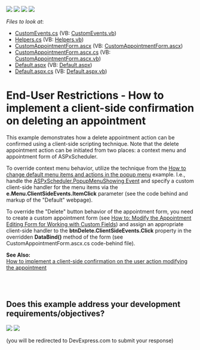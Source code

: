 <!-- default badges list -->
![](https://img.shields.io/endpoint?url=https://codecentral.devexpress.com/api/v1/VersionRange/134574114/15.2.4%2B)
[![](https://img.shields.io/badge/Open_in_DevExpress_Support_Center-FF7200?style=flat-square&logo=DevExpress&logoColor=white)](https://supportcenter.devexpress.com/ticket/details/E3999)
[![](https://img.shields.io/badge/📖_How_to_use_DevExpress_Examples-e9f6fc?style=flat-square)](https://docs.devexpress.com/GeneralInformation/403183)
[![](https://img.shields.io/badge/💬_Leave_Feedback-feecdd?style=flat-square)](#does-this-example-address-your-development-requirementsobjectives)
<!-- default badges end -->
<!-- default file list -->
*Files to look at*:

* [CustomEvents.cs](./CS/WebSite/App_Code/CustomEvents.cs) (VB: [CustomEvents.vb](./VB/WebSite/App_Code/CustomEvents.vb))
* [Helpers.cs](./CS/WebSite/App_Code/Helpers.cs) (VB: [Helpers.vb](./VB/WebSite/App_Code/Helpers.vb))
* [CustomAppointmentForm.ascx](./CS/WebSite/CustomForms/CustomAppointmentForm.ascx) (VB: [CustomAppointmentForm.ascx](./VB/WebSite/CustomForms/CustomAppointmentForm.ascx))
* [CustomAppointmentForm.ascx.cs](./CS/WebSite/CustomForms/CustomAppointmentForm.ascx.cs) (VB: [CustomAppointmentForm.ascx.vb](./VB/WebSite/CustomForms/CustomAppointmentForm.ascx.vb))
* [Default.aspx](./CS/WebSite/Default.aspx) (VB: [Default.aspx](./VB/WebSite/Default.aspx))
* [Default.aspx.cs](./CS/WebSite/Default.aspx.cs) (VB: [Default.aspx.vb](./VB/WebSite/Default.aspx.vb))
<!-- default file list end -->
# End-User Restrictions - How to implement a client-side confirmation on deleting an appointment


<p>This example demonstrates how a delete appointment action can be confirmed using a client-side scripting technique. Note that the delete appointment action can be initiated from two places: a context menu and appointment form of ASPxScheduler.</p><p>To override context menu behavior, utilize the technique from the <a href="https://www.devexpress.com/Support/Center/p/E291">How to change default menu items and actions in the popup menu</a> example. I.e., handle the <a href="http://documentation.devexpress.com/#AspNet/DevExpressWebASPxSchedulerASPxScheduler_PopupMenuShowingtopic"><u>ASPxScheduler.PopupMenuShowing Event</u></a> and specify a custom client-side handler for the menu items via the <strong>e.Menu.ClientSideEvents.ItemClick</strong> parameter (see the code behind and markup of the "Default" webpage).</p><p>To override the "Delete" button behavior of the appointment form, you need to create a custom appointment form (see <a href="http://documentation.devexpress.com/#AspNet/CustomDocument5464"><u>How to: Modify the Appointment Editing Form for Working with Custom Fields</u></a>) and assign an appropriate client-side handler to the <strong>btnDelete.ClientSideEvents.Click</strong> property in the overridden <strong>DataBind</strong><strong>()</strong> method of the form (see CustomAppointmentForm.ascx.cs code-behind file).</p><p><strong>See </strong><strong>A</strong><strong>lso:</strong><br />
<a href="https://www.devexpress.com/Support/Center/p/E1534">How to implement a client-side confirmation on the user action modifying the appointment</a></p><br />


<br/>


<!-- feedback -->
## Does this example address your development requirements/objectives?

[<img src="https://www.devexpress.com/support/examples/i/yes-button.svg"/>](https://www.devexpress.com/support/examples/survey.xml?utm_source=github&utm_campaign=asp-net-web-forms-scheduler-delete-appointment-confirmation&~~~was_helpful=yes) [<img src="https://www.devexpress.com/support/examples/i/no-button.svg"/>](https://www.devexpress.com/support/examples/survey.xml?utm_source=github&utm_campaign=asp-net-web-forms-scheduler-delete-appointment-confirmation&~~~was_helpful=no)

(you will be redirected to DevExpress.com to submit your response)
<!-- feedback end -->
